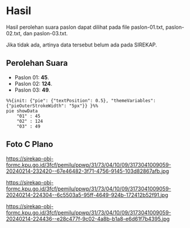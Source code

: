 # Hasil

Hasil perolehan suara paslon dapat dilihat pada file paslon-01.txt, paslon-02.txt, dan paslon-03.txt.

Jika tidak ada, artinya data tersebut belum ada pada SIREKAP.

## Perolehan Suara

 * Paslon 01: **45**.
 * Paslon 02: **124**.
 * Paslon 03: **49**.

```mermaid
%%{init: {"pie": {"textPosition": 0.5}, "themeVariables": {"pieOuterStrokeWidth": "5px"}} }%%
pie showData
    "01" : 45
    "02" : 124
    "03" : 49
```
## Foto C Plano

https://sirekap-obj-formc.kpu.go.id/3fcf/pemilu/ppwp/31/73/04/10/09/3173041009059-20240214-232420--67e46482-3f71-4756-9145-103d82867afb.jpg

https://sirekap-obj-formc.kpu.go.id/3fcf/pemilu/ppwp/31/73/04/10/09/3173041009059-20240214-224304--6c5503a5-95ff-4649-924b-172412b52f91.jpg

https://sirekap-obj-formc.kpu.go.id/3fcf/pemilu/ppwp/31/73/04/10/09/3173041009059-20240214-224436--e28c477f-9c02-4a8b-b1a8-e6d61f7b4395.jpg
